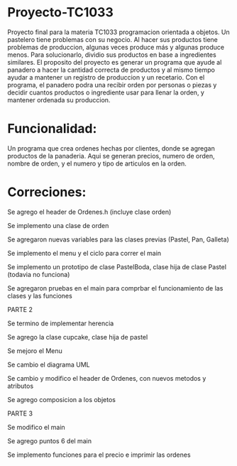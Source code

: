 # Proyecto-TC1033
Proyecto final para la materia TC1033 programacion orientada a objetos.
Un pastelero tiene problemas con su negocio. Al hacer sus productos tiene problemas de produccion, algunas veces produce más y algunas produce menos.
Para solucionarlo, dividio sus productos en base a ingredientes similares. El proposito del proyecto es generar un programa que ayude al panadero a hacer la cantidad correcta de productos y al mismo tiempo ayudar a mantener un registro de produccion y un recetario.
Con el programa, el panadero podra una recibir orden por personas o piezas y decidir cuantos productos o ingrediente usar para llenar la orden, y mantener ordenada su produccion.

# Funcionalidad:
Un programa que crea ordenes hechas por clientes, donde se agregan productos de la panaderia. Aqui se generan precios, numero de orden, nombre de orden, y el numero y tipo de articulos en la orden.

# Correciones:
Se agrego el header de Ordenes.h (incluye clase orden)

Se implemento una clase de orden

Se agregaron nuevas variables para las clases previas (Pastel, Pan, Galleta)

Se implemento el menu y el ciclo para correr el main

Se implemento un prototipo de clase PastelBoda, clase hija de clase Pastel (todavia no funciona)

Se agregaron pruebas en el main para comprbar el funcionamiento de las clases y las funciones

PARTE 2

Se termino de implementar herencia

Se agrego la clase cupcake, clase hija de pastel

Se mejoro el Menu

Se cambio el diagrama UML

Se cambio y modifico el header de Ordenes, con nuevos metodos y atributos

Se agrego composicion a los objetos

PARTE 3

Se modifico el main

Se agrego puntos 6 del main

Se implemento funciones para el precio e imprimir las ordenes

